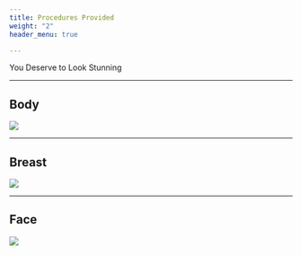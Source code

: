```yaml
---
title: Procedures Provided
weight: "2"
header_menu: true

---
```

You Deserve to Look Stunning

***

## Body

![](/uploads/body.jpg)

***

## Breast

![](/uploads/black-top.jpg)

***

## Face

![](/uploads/face.jpg)